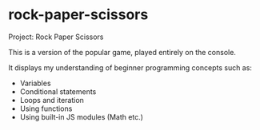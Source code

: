 # rock-paper-scissors

Project: Rock Paper Scissors

This is a version of the popular game, played entirely on the console.

It displays my understanding of beginner programming concepts such as:

  - Variables
  - Conditional statements
  - Loops and iteration
  - Using functions
  - Using built-in JS modules (Math etc.)